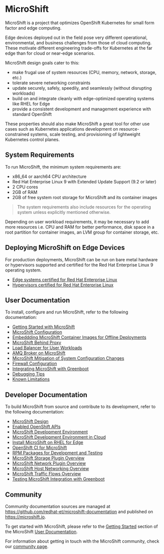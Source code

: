 # MicroShift

MicroShift is a project that optimizes OpenShift Kubernetes for small
form factor and edge computing.

Edge devices deployed out in the field pose very different operational,
environmental, and business challenges from those of cloud computing.
These motivate different engineering trade-offs for Kubernetes at the
far edge than for cloud or near-edge scenarios.

MicroShift design goals cater to this:
- make frugal use of system resources (CPU, memory, network, storage, etc.)
- tolerate severe networking constraints
- update securely, safely, speedily, and seamlessly (without disrupting workloads)
- build on and integrate cleanly with edge-optimized operating systems like RHEL for Edge
- provide a consistent development and management experience with standard OpenShift

These properties should also make MicroShift a great tool for other use cases
such as Kubernetes applications development on resource-constrained systems,
scale testing, and provisioning of lightweight Kubernetes control planes.

## System Requirements
To run MicroShift, the minimum system requirements are:

- x86_64 or aarch64 CPU architecture
- Red Hat Enterprise Linux 9 with Extended Update Support (9.2 or later)
- 2 CPU cores
- 2GB of RAM
- 2GB of free system root storage for MicroShift and its container images

> The system requirements also include resources for the operating system unless explicitly mentioned otherwise.

Depending on user workload requirements, it may be necessary to add more resources i.e. CPU and RAM for better
performance, disk space in a root partition for container images, an LVM group for container storage, etc.

## Deploying MicroShift on Edge Devices
For production deployments, MicroShift can be run on bare metal hardware or hypervisors supported and certified for the Red Hat Enterprise Linux 9 operating system.

- [Edge systems certified for Red Hat Enterprise Linux](https://catalog.redhat.com/hardware/search?c_catalog_channel=Edge%20System&p=1)
- [Hypervisors certified for Red Hat Enterprise Linux](https://access.redhat.com/solutions/certified-hypervisors)

## User Documentation
To install, configure and run MicroShift, refer to the following documentation:

- [Getting Started with MicroShift](./docs/getting_started.md)
- [MicroShift Configuration](./docs/howto_config.md)
- [Embeddding MicroShift Container Images for Offline Deployments](./docs/howto_offline_containers.md)
- [MicroShift Behind Proxy](./docs/howto_http_proxy.md)
- [Load Balancer for User Workloads](./docs/howto_load_balancer.md)
- [AMQ Broker on MicroShift](./docs/howto_amq_broker.md)
- [MicroShift Mitigation of System Configuration Changes](./docs/howto_sysconf_watch.md)
- [Firewall Configuration](./docs/howto_firewall.md)
- [Integrating MicroShift with Greenboot](./docs/greenboot.md)
- [Debugging Tips](./docs/debugging_tips.md)
- [Known Limitations](./docs/known_limitations.md)

## Developer Documentation
To build MicroShift from source and contribute to its development, refer to the following documentation:

- [MicroShift Design](./docs/design.md)
- [Enabled OpenShift APIs](./docs/enabled_apis.md)
- [MicroShift Development Environment](./docs/devenv_setup.md)
- [MicroShift Development Environment in Cloud](./docs/devenv_cloud.md)
- [Install MicroShift on RHEL for Edge](./docs/rhel4edge_iso.md)
- [OpenShift CI for MicroShift](./docs/openshift_ci.md)
- [RPM Packages for Development and Testing](./docs/rpm_packages.md)
- [MicroShift Storage Plugin Overview](./docs/default_csi_plugin.md)
- [MicroShift Network Plugin Overview](./docs/network/default_cni_plugin.md)
- [MicroShift Host Networking Overview](./docs/network/host_networking.md)
- [MicroShift Traffic Flows Overview](./docs/network/ovn_kubernetes_traffic_flows.md)
- [Testing MicroShift Integration with Greenboot](./docs/greenboot_dev.md)

## Community
Community documentation sources are managed at <https://github.com/redhat-et/microshift-documentation> and published on <https://microshift.io>.

To get started with MicroShift, please refer to the [Getting Started](https://microshift.io/docs/getting-started/) section of the MicroShift [User Documentation](https://microshift.io/docs/user-documentation/).

For information about getting in touch with the MicroShift community, check our [community page](https://microshift.io/docs/community/).
